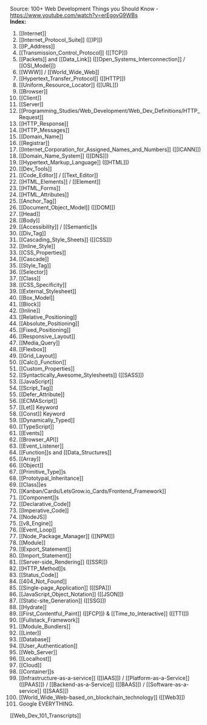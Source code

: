 Source: 
100+ Web Development Things you Should Know - 
https://www.youtube.com/watch?v=erEgovG9WBs
\
**Index:**
1. [[Internet]] 
2. [[Internet_Protocol_Suite]] ([[IP]]) 
3. [[IP_Address]] 
4. [[Transmission_Control_Protocol]] ([[TCP]]) 
5. [[Packets]] and [[Data_Link]] ([[Open_Systems_Interconnection]] / [[OSI_Model]]) 
6. [[WWW]] / [[World_Wide_Web]] 
7. [[Hypertext_Transfer_Protocol]] ([[HTTP]]) 
8. [[Uniform_Resource_Locator]] ([[URL]]) 
9. [[Browser]] 
10. [[Client]] 
11. [[Server]] 
12. [[Programming_Studies/Web_Development/Web_Dev_Definitions/HTTP_Request]] 
13. [[HTTP_Response]] 
14. [[HTTP_Messages]] 
15. [[Domain_Name]] 
16. [[Registrar]] 
17. [[Internet_Corporation_for_Assigned_Names_and_Numbers]] ([[ICANN]]) 
18. [[Domain_Name_System]] ([[DNS]]) 
19. [[Hypertext_Markup_Language]] ([[HTML]]) 
20. [[Dev_Tools]] 
21. [[Code_Editor]] / [[Text_Editor]]
22. [[HTML_Elements]] / [[Element]]
23. [[HTML_Forms]] 
24. [[HTML_Attributes]] 
25. [[Anchor_Tag]] 
26. [[Document_Object_Model]] ([[DOM]]) 
27. [[Head]] 
28. [[Body]] 
29. [[Accessibility]] / [[Semantic]]s 
30. [[Div_Tag]] 
31. [[Cascading_Style_Sheets]] ([[CSS]])
32. [[Inline_Style]] 
33. [[CSS_Properties]] 
34. [[Cascade]] 
35. [[Style_Tag]] 
36. [[Selector]] 
37. [[Class]] 
38. [[CSS_Specificity]] 
39. [[External_Stylesheet]] 
40. [[Box_Model]] 
41. [[Block]] 
42. [[Inline]] 
43. [[Relative_Positioning]] 
44. [[Absolute_Positioning]] 
45. [[Fixed_Positioning]] 
46. [[Responsive_Layout]] 
47. [[Media_Query]] 
48. [[Flexbox]] 
49. [[Grid_Layout]] 
50. [[Calc()_Function]] 
51. [[Custom_Properties]] 
52. [[Syntactically_Awesome_Stylesheets]] ([[SASS]])
53. [[JavaScript]] 
54. [[Script_Tag]] 
55. [[Defer_Attribute]] 
56. [[ECMAScript]] 
57. [[Let]] Keyword 
58. [[Const]] Keyword 
59. [[Dynamically_Typed]] 
60. [[TypeScript]] 
61. [[Events]] 
62. [[Browser_API]] 
63. [[Event_Listener]] 
64. [[Function]]s and [[Data_Structures]] 
65. [[Array]] 
66. [[Object]] 
67. [[Primitive_Type]]s 
68. [[Prototypal_Inheritance]] 
69. [[Class]]es 
70. [[Kanban/Cards/LetsGrow.io_Cards/Frontend_Framework]] 
71. [[Component]]s 
72. [[Declarative_Code]] 
73. [[Imperative_Code]] 
74. [[NodeJS]] 
75. [[v8_Engine]] 
76. [[Event_Loop]] 
77. [[Node_Package_Manager]] ([[NPM]]) 
78. [[Module]] 
79. [[Export_Statement]] 
80. [[Import_Statement]] 
81. [[Server-side_Rendering]] ([[SSR]]) 
82. [[HTTP_Method]]s 
83. [[Status_Code]] 
84. [[404_Not_Found]] 
85. [[Single-page_Application]] ([[SPA]]) 
86. [[JavaScript_Object_Notation]] ([[JSON]]) 
87. [[Static-site_Generation]] ([[SSG]]) 
88. [[Hydrate]]
89. [[First_Contentful_Paint]] ([[FCP]]) & [[Time_to_Interactive]] ([[TTI]]) 
90. [[Fullstack_Framework]] 
91. [[Module_Bundlers]] 
92. [[Linter]] 
93. [[Database]] 
94. [[User_Authentication]] 
95. [[Web_Server]] 
96. [[Localhost]] 
97. [[Cloud]] 
98. [[Container]]s 
99. [[Infrastructure-as-a-service]] ([[IAAS]]) / [[Platform-as-a-Service]] ([[PAAS]]) / [[Backend-as-a-Service]] ([[BAAS]]) / [[Software-as-a-service]] ([[SAAS]]) 
100. [[World_Wide_Web-based_on_blockchain_technology]] ([[Web3]]) 
101. Google EVERYTHING.

[[Web_Dev_101_Transcripts]]